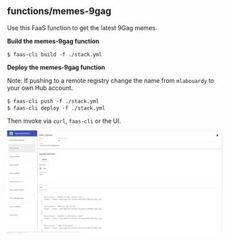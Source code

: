 ## functions/memes-9gag

Use this FaaS function to get the latest 9Gag memes.

**Build the memes-9gag function**

```
$ faas-cli build -f ./stack.yml
```

**Deploy the memes-9gag function**

Note:
If pushing to a remote registry change the name from `mlabouardy` to your own Hub account.

```
$ faas-cli push -f ./stack.yml
$ faas-cli deploy -f ./stack.yml
```

Then invoke via `curl`, `faas-cli` or the UI.

<img src="example.png" />
